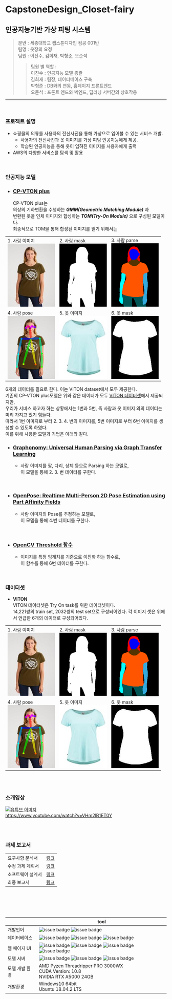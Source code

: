# CapstoneDesign_Closet-fairy

## 인공지능기반 가상 피팅 시스템

> 분반 : 세종대학교 캡스톤디자인 컴공 001반 <br>
> 팀명 : 옷장의 요정 <br>
> 팀원 : 이진수, 김희재, 박형준, 오준석
>> 팀원 별 역할 :<br>
이진수 : 인공지능 모델 총괄 <br>
김희재 : 팀장, 데이터베이스 구축 <br>
박형준 : DB와의 연동, 홈페이지 프론트엔드<br>
오준석 : 프론트 엔드와 벡엔드, 딥러닝 서버간의 상호작용
-------

<br>

### 프로젝트 설명
- 쇼핑몰의 의류를 사용자의 전신사진을 통해 가상으로 입어볼 수 있는 서비스 개발.
    - 사용자의 전신사진과 옷 이미지를 가상 피팅 인공지능에게 제공.
    - 학습된 인공지능을 통해 옷이 입혀진 이미지를 사용자에게 출력
- AWS의 다양한 서비스를 탐색 및 활용

<br>

### 인공지능 모델
- ### **[CP-VTON plus](https://minar09.github.io/cpvtonplus/)** <br>

    CP-VTON plus는 <br>
의상의 기하변환을 수행하는  ***GMM(Geometric Matching Module)*** 과 <br>
변환된 옷을 인체 이미지와 합성하는 ***TOM(Try-On Module)*** 으로 구성된 모델이다.<br>
최종적으로 TOM을 통해 합성된 이미지를 얻기 위해서는 <br>

||||
|:---|:----|:----|
|1. 사람 이미지<br><img src="readme img/human.jpg">|2. 사람 mask<br><img src="readme img/human_mask.png">|3. 사람 parse<br><img src="readme img/human_parse.png">|
|4. 사람 pose<br><img src="readme img/human_pose.png">|5. 옷 이미지<br><img src="readme img/dress.jpg">|6. 옷 mask<br><img src="readme img/dress_mask.jpg">|


6개의 데이터를 필요로 한다. 이는 VITON dataset에서 모두 제공한다.<br>
기존의 CP-VTON plus모델은 위와 같은 데이터가 모두 [VITON 데이터셋](#데이터셋)에서 제공되지만,<br>
우리가 서비스 하고자 하는 상황에서는 1번과 5번, 즉 사람과 옷 이미지 외의 데이터는 미리 가지고 있기 힘들다.<br>   따라서 1번 이미지로 부터 2. 3. 4. 번의 이미지를, 5번 이미지로 부터 6번 이미지를 생성할 수 있도록 하였다. <br>
이를 위해 사용한 모델과 기법은 아래와 같다.<br>

- ### [Graphonomy: Universal Human Parsing via Graph Transfer Learning](https://openaccess.thecvf.com/content_CVPR_2019/html/Gong_Graphonomy_Universal_Human_Parsing_via_Graph_Transfer_Learning_CVPR_2019_paper.html)
    - 사람 이미지를 팔, 다리, 상체 등으로 Parsing 하는 모델로,<br>
    이 모델을 통해 2. 3. 번 데이터를 구한다.

<br>

- ### [OpenPose: Realtime Multi-Person 2D Pose Estimation using Part Affinity Fields](https://arxiv.org/abs/1812.08008)
    - 사람 이미지의 Pose를 추정하는 모델로,<br>
    이 모델을 통해 4.번 데이터를 구한다.

<br>    

- ### [OpenCV Threshold 함수](https://opencv-python.readthedocs.io/en/latest/doc/09.imageThresholding/imageThresholding.html)
     - 이미지를 특정 임계치를 기준으로 이진화 하는 함수로,<br>
     이 함수를 통해 6번 데이터를 구한다.


<br>

### 데이터셋
- **VITON** <br>
VITON 데이터셋은 Try On task를 위한 데이터셋이다.<br>
14,221쌍의 train set, 2032쌍의 test set으로 구성되어있다.
각 이미지 셋은 위에서 언급한 6개의 데이터로 구성되어있다.<br>

||||
|:---|:----|:----|
|1. 사람 이미지<br><img src="readme img/human.jpg">|2. 사람 mask<br><img src="readme img/human_mask.png">|3. 사람 parse<br><img src="readme img/human_parse.png">|
|4. 사람 pose<br><img src="readme img/human_pose.png">|5. 옷 이미지<br><img src="readme img/dress.jpg">|6. 옷 mask<br><img src="readme img/dress_mask.jpg">|

<br><br>

### 소개영상
[![유튜브 이미지](http://img.youtube.com/vi/VHm2lB1ET0Y/0.jpg)](https://youtu.be/VHm2lB1ET0Y)<br>
https://www.youtube.com/watch?v=VHm2lB1ET0Y

<br>
<br>

### 과제 보고서

|||
|---|---|
|요구사항 분석서|[링크](https://github.com/LeeJinSoo-BIN/CapstoneDesign_Closet-fairy/blob/master/readme%20img/%EC%9A%94%EA%B5%AC%EC%82%AC%ED%95%AD%20%EB%B6%84%EC%84%9D%EC%84%9C.pdf)|
|수정 과제 계획서|[링크](https://github.com/LeeJinSoo-BIN/CapstoneDesign_Closet-fairy/blob/master/readme%20img/%EC%88%98%EC%A0%95%20%EA%B3%BC%EC%A0%9C%20%EA%B3%84%ED%9A%8D%EC%84%9C.pdf)|
|소프트웨어 설계서|[링크](https://github.com/LeeJinSoo-BIN/CapstoneDesign_Closet-fairy/blob/master/readme%20img/%EC%86%8C%ED%94%84%ED%8A%B8%EC%9B%A8%EC%96%B4%20%EC%84%A4%EA%B3%84%EC%84%9C.pdf)|
|최종 보고서|[링크](https://github.com/LeeJinSoo-BIN/CapstoneDesign_Closet-fairy/blob/master/readme%20img/%EC%B5%9C%EC%A2%85%20%EB%B3%B4%EA%B3%A0%EC%84%9C.pdf)|


<br><br><br><br>

|| tool |
| ------ | ------ |
| 개발언어 | ![issue badge](https://img.shields.io/badge/Python-3.9-blue.svg) ![issue badge](https://img.shields.io/badge/javascript-blue.svg) |
| 데이터베이스 | ![issue badge](https://img.shields.io/badge/AWS-grey.svg) ![issue badge](https://img.shields.io/badge/DynamoDB-grey.svg) ![issue badge](https://img.shields.io/badge/Python-3.9-lightgrey.svg)|
| 웹 페이지 UI | ![issue badge](https://img.shields.io/badge/HTML-5-green.svg) ![issue badge](https://img.shields.io/badge/CSS-gray.svg) ![issue badge](https://img.shields.io/badge/Flask-gray.svg) ![issue badge](https://img.shields.io/badge/Bootstrap-gray.svg)  |
| 모델 서버 | ![issue badge](https://img.shields.io/badge/CP%20VTON-plus-green.svg) ![issue badge](https://img.shields.io/badge/pytorch-1.10.8+cu108-green.svg) ![issue badge](https://img.shields.io/badge/Flask-gray.svg)|
| 모델 개발 환경 | AMD Pyzen Threadripper PRO 3000WX <br> CUDA Version: 10.8 <br> NVIDIA RTX A5000 24GB |
| 개발환경 | Windows10 64bit <br> Ubuntu 18.04.2 LTS |